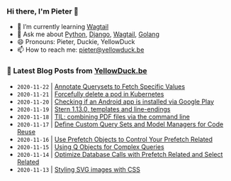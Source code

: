 ### Hi there, I'm Pieter 👋

<!--
**pieterclaerhout/pieterclaerhout** is a ✨ _special_ ✨ repository because its `README.md` (this file) appears on your GitHub profile.

Here are some ideas to get you started:

- 🔭 I’m currently working on ...
- 👯 I’m looking to collaborate on ...
- 🤔 I’m looking for help with ...
- 📫 How to reach me: ...
- 😄 Pronouns: ...
- ⚡ Fun fact: ...
-->

- 🌱 I’m currently learning [Wagtail](https://wagtail.io)
- 💬 Ask me about [Python](https://www.python.org), [Django](https://www.djangoproject.com), [Wagtail](https://wagtail.io), [Golang](https://golang.org)
- 😄 Pronouns: Pieter, Duckie, YellowDuck
- 📫 How to reach me: pieter@yellowduck.be


### 📩 Latest Blog Posts from [YellowDuck.be](https://www.yellowduck.be/)
<!-- BLOG-POST-LIST:START -->
- `2020-11-22` | [Annotate Querysets to Fetch Specific Values](http://localhost/annotate-querysets-fetch-specific-values)  
- `2020-11-21` | [Forcefully delete a pod in Kubernetes](http://localhost/forcefully-delete-pod-kubernetes)  
- `2020-11-20` | [Checking if an Android app is installed via Google Play](http://localhost/checking-if-android-app-installed-google-play)  
- `2020-11-19` | [Stern 1.13.0, templates and line-endings](http://localhost/stern-1130-templates-and-line-endings)  
- `2020-11-18` | [TIL: combining PDF files via the command line](http://localhost/til-combining-pdf-files-command-line)  
- `2020-11-17` | [Define Custom Query Sets and Model Managers for Code Reuse](http://localhost/define-custom-query-sets-and-model-managers-code-reuse)  
- `2020-11-16` | [Use Prefetch Objects to Control Your Prefetch Related](http://localhost/use-prefetch-objects-control-your-prefetch-related)  
- `2020-11-15` | [Using Q Objects for Complex Queries](http://localhost/using-q-objects-complex-queries)  
- `2020-11-14` | [Optimize Database Calls with Prefetch Related and Select Related](http://localhost/optimize-database-calls-prefetch-related-and-select-related)  
- `2020-11-13` | [Styling SVG images with CSS](http://localhost/styling-svg-images-css)  

<!-- BLOG-POST-LIST:END -->
